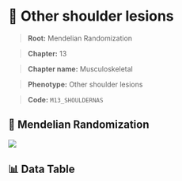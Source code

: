 # 🧪 Other shoulder lesions

> **Root:** Mendelian Randomization

> **Chapter:** 13  

> **Chapter name:** Musculoskeletal

> **Phenotype:** Other shoulder lesions  

> **Code:** `M13_SHOULDERNAS`

## 🧬 Mendelian Randomization  

<img src="/MR/Figures/Forward/M13_SHOULDERNAS.png"/>

## 📊 Data Table

<CsvTableMRF src="/public/MR/Data/Forward/M13_SHOULDERNAS.csv"/>
